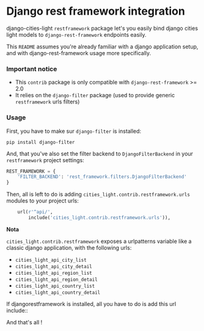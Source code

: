 # Django rest framework integration

django-cities-light `restframework` package let's you easily bind
django cities light models to `django-rest-framework` endpoints easily.

This `README` assumes you're already familiar with a django application setup, 
and with django-rest-framework usage more specifically.


### Important notice

* This `contrib` package is only compatible with `django-rest-framework` >= 2.0
* It relies on the `django-filter` package (used to provide generic 
`restframework` urls filters)


### Usage

First, you have to make sur `django-filter` is installed:

```shell
pip install django-filter
```

And, that you've also set the filter backend to `DjangoFilterBackend` in your `restframework` project settings:

```python
REST_FRAMEWORK = {
    'FILTER_BACKEND': 'rest_framework.filters.DjangoFilterBackend'
}
```


Then, all is left to do is adding `cities_light.contrib.restframework.urls` modules to your project urls:

```python
    url(r'^api/',
        include('cities_light.contrib.restframework.urls')),
```

**Nota**

`cities_light.contrib.restframework` exposes a urlpatterns variable like a classic django application, with the following urls:

* `cities_light_api_city_list`
* `cities_light_api_city_detail`
* `cities_light_api_region_list`
* `cities_light_api_region_detail`
* `cities_light_api_country_list`
* `cities_light_api_country_detail`





If djangorestframework is installed, all you have to do is add this url
include::



And that's all !